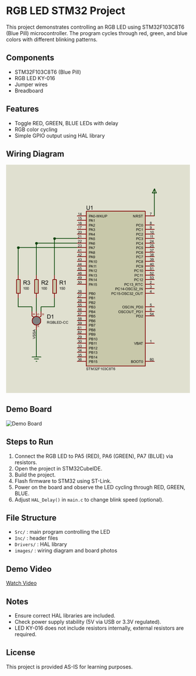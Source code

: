 # RGB LED STM32 Project
This project demonstrates controlling an RGB LED using STM32F103C8T6 (Blue Pill) microcontroller.
The program cycles through red, green, and blue colors with different blinking patterns.

## Components
- STM32F103C8T6 (Blue Pill)
- RGB LED KY-016
- Jumper wires
- Breadboard

## Features
- Toggle RED, GREEN, BLUE LEDs with delay
- RGB color cycling
- Simple GPIO output using HAL library

## Wiring Diagram
![Wiring Diagram](images/wiring.jpeg)

## Demo Board
![Demo Board](images/board.jpg)

## Steps to Run
1. Connect the RGB LED to PA5 (RED), PA6 (GREEN), PA7 (BLUE) via resistors.
2. Open the project in STM32CubeIDE.
3. Build the project.
4. Flash firmware to STM32 using ST-Link.
5. Power on the board and observe the LED cycling through RED, GREEN, BLUE.
6. Adjust `HAL_Delay()` in `main.c` to change blink speed (optional).

## File Structure
- `Src/` : main program controlling the LED
- `Inc/` : header files
- `Drivers/` : HAL library
- `images/` : wiring diagram and board photos

## Demo Video
[Watch Video](link-to-video-on-GitHub-or-YouTube)

## Notes
- Ensure correct HAL libraries are included.
- Check power supply stability (5V via USB or 3.3V regulated).
- LED KY-016 does not include resistors internally, external resistors are required.

## License
This project is provided AS-IS for learning purposes.